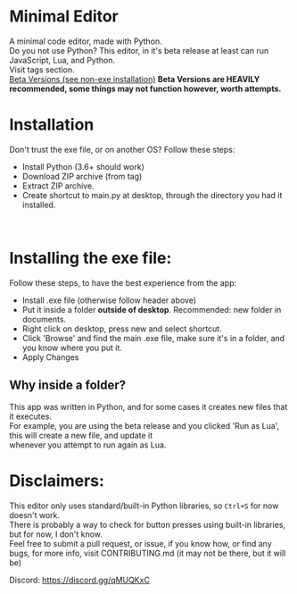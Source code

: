 # Minimal Editor
A minimal code editor, made with Python.<br>
Do you not use Python? This editor, in it's beta release at least can run JavaScript, Lua, and Python.<br>
Visit tags section.<br>
[Beta Versions (see non-exe installation)](https://github.com/VideoCarp/minimal_editor/tree/betas)
**Beta Versions are HEAVILY recommended, some things may not function however, worth attempts.**
# Installation
Don't trust the exe file, or on another OS? Follow these steps:
- Install Python (3.6+ should work)
- Download ZIP archive (from tag)
- Extract ZIP archive.
- Create shortcut to main.py at desktop, through the directory you had it installed.
<br>

# Installing the exe file:
Follow these steps, to have the best experience from the app:<br>
- Install .exe file (otherwise follow header above)
- Put it inside a folder **outside of desktop**. Recommended: new folder in documents.
- Right click on desktop, press new and select shortcut.
- Click 'Browse' and find the main .exe file, make sure it's in a folder, and you know where you put it.
- Apply Changes

## Why inside a folder?
This app was written in Python, and for some cases it creates new files that it executes.<br>
For example, you are using the beta release and you clicked 'Run as Lua', this will create a new file, and update it<br>
whenever you attempt to run again as Lua.

# Disclaimers:
This editor only uses standard/built-in Python libraries, so `Ctrl+S` for now doesn't work.<br>
There is probably a way to check for button presses using built-in libraries, but for now, I don't know.<br>
Feel free to submit a pull request, or issue, if you know how, or find any bugs, for more info, visit CONTRIBUTING.md (it may not be there, but it will be)<br>

Discord: https://discord.gg/qMUQKxC
